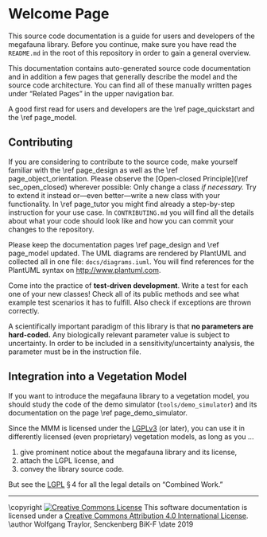 <!--
SPDX-FileCopyrightText: 2020 Wolfgang Traylor <wolfgang.traylor@senckenberg.de>

SPDX-License-Identifier: CC-BY-4.0
-->

Welcome Page
============

This source code documentation is a guide for users and developers of the megafauna library.
Before you continue, make sure you have read the `README.md` in the root of this repository in order to gain a general overview.

This documentation contains auto-generated source code documentation and in addition a few pages that generally describe the model and the source code architecture.
You can find all of these manually written pages under “Related Pages” in the upper navigation bar.

A good first read for users and developers are the \ref page_quickstart and the \ref page_model.

## Contributing

If you are considering to contribute to the source code, make yourself familiar with the \ref page_design as well as the \ref page_object_orientation.
Please observe the [Open-closed Principle](\ref sec_open_closed) wherever possible: Only change a class *if necessary.* Try to extend it instead or—even better—write a new class with your functionality.
In \ref page_tutor you might find already a step-by-step instruction for your use case.
In `CONTRIBUTING.md` you will find all the details about what your code should look like and how you can commit your changes to the repository.

Please keep the documentation pages \ref page_design and \ref page_model updated.
The UML diagrams are rendered by PlantUML and collected all in one file: `docs/diagrams.iuml`.
You will find references for the PlantUML syntax on <http://www.plantuml.com>.

Come into the practice of **test-driven development**.
Write a test for each one of your new classes!
Check all of its public methods and see what example test scenarios it has to fulfill.
Also check if exceptions are thrown correctly.

A scientifically important paradigm of this library is that **no parameters are hard-coded.**
Any biologically relevant parameter value is subject to uncertainty.
In order to be included in a sensitivity/uncertainty analysis, the parameter must be in the instruction file.

## Integration into a Vegetation Model

If you want to introduce the megafauna library to a vegetation model, you should study the code of the demo simulator (`tools/demo_simulator`) and its documentation on the page \ref page_demo_simulator.

Since the MMM is licensed under the [LGPLv3][LGPL] (or later), you can use it in differently licensed (even proprietary) vegetation models, as long as you …

1. give prominent notice about the megafauna library and its license,
2. attach the LGPL license, and
3. convey the library source code.

But see the [LGPL][] § 4 for all the legal details on “Combined Work.”

[LGPL]: https://www.gnu.org/licenses/lgpl-3.0.html

-------------------------------------------------

\copyright <a rel="license" href="http://creativecommons.org/licenses/by/4.0/"><img alt="Creative Commons License" style="border-width:0" src="https://i.creativecommons.org/l/by/4.0/80x15.png" /></a> This software documentation is licensed under a <a rel="license" href="http://creativecommons.org/licenses/by/4.0/">Creative Commons Attribution 4.0 International License</a>.
\author Wolfgang Traylor, Senckenberg BiK-F
\date 2019
